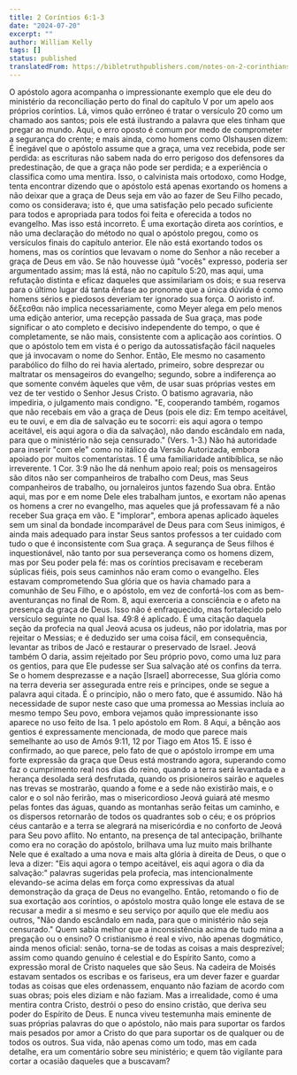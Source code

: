 ```yaml
---
title: 2 Coríntios 6:1-3
date: "2024-07-20"
excerpt: ""
author: William Kelly
tags: []
status: published
translatedFrom: https://bibletruthpublishers.com/notes-on-2-corinthians-6-1-3/william-kelly-wk/w-kelly/lac143206-lub-16163-5
---
```


O apóstolo agora acompanha o impressionante exemplo que ele deu do
ministério da reconciliação perto do final do capítulo V por um apelo
aos próprios coríntios. Lá, vimos quão errôneo é tratar o versículo 20
como um chamado aos santos; pois ele está ilustrando a palavra que eles
tinham que pregar ao mundo. Aqui, o erro oposto é comum por medo de
comprometer a segurança do crente; e mais ainda, como homens como
Olshausen dizem: É inegável que o apóstolo assume que a graça, uma vez
recebida, pode ser perdida: as escrituras não sabem nada do erro
perigoso dos defensores da predestinação, de que a graça não pode ser
perdida; e a experiência o classifica como uma mentira. Isso, o
calvinista mais ortodoxo, como Hodge, tenta encontrar dizendo que o
apóstolo está apenas exortando os homens a não deixar que a graça de
Deus seja em vão ao fazer de Seu Filho pecado, como os considerava; isto
é, que uma satisfação pelo pecado suficiente para todos e apropriada
para todos foi feita e oferecida a todos no evangelho. Mas isso está
incorreto. É uma exortação direta aos coríntios, e não uma declaração do
método no qual o apóstolo pregou, como os versículos finais do capítulo
anterior. Ele não está exortando todos os homens, mas os coríntios que
levavam o nome do Senhor a não receber a graça de Deus em vão. Se não
houvesse ὑμᾶ "vocês" expresso, poderia ser argumentado assim; mas lá
está, não no capítulo 5:20, mas aqui, uma refutação distinta e eficaz
daqueles que assimilariam os dois; e sua reserva para o último lugar dá
tanta ênfase ao pronome que a única dúvida é como homens sérios e
piedosos deveriam ter ignorado sua força. O aoristo inf. δέξεσθαι não
implica necessariamente, como Meyer alega em pelo menos uma edição
anterior, uma recepção passada de Sua graça, mas pode significar o ato
completo e decisivo independente do tempo, o que é completamente, se não
mais, consistente com a aplicação aos coríntios. O que o apóstolo tem em
vista é o perigo da autossatisfação fácil naqueles que já invocavam o
nome do Senhor. Então, Ele mesmo no casamento parabólico do filho do rei
havia alertado, primeiro, sobre desprezar ou maltratar os mensageiros do
evangelho; segundo, sobre a indiferença ao que somente convém àqueles
que vêm, de usar suas próprias vestes em vez de ter vestido o Senhor
Jesus Cristo. O batismo agravaria, não impediria, o julgamento mais
condigno. "E, cooperando também, rogamos que não recebais em vão a graça
de Deus (pois ele diz: Em tempo aceitável, eu te ouvi, e em dia de
salvação eu te socorri: eis aqui agora o tempo aceitável, eis aqui agora
o dia da salvação), não dando escândalo em nada, para que o ministério
não seja censurado." (Vers. 1-3.) Não há autoridade para inserir "com
ele" como no itálico da Versão Autorizada, embora apoiado por muitos
comentaristas. 1 É uma familiaridade antibíblica, se não irreverente. 1
Cor. 3:9 não lhe dá nenhum apoio real; pois os mensageiros são ditos não
ser companheiros de trabalho com Deus, mas Seus companheiros de
trabalho, ou jornaleiros juntos fazendo Sua obra. Então aqui, mas por e
em nome Dele eles trabalham juntos, e exortam não apenas os homens a
crer no evangelho, mas aqueles que já professavam fé a não receber Sua
graça em vão. E "implorar", embora apenas aplicado àqueles sem um sinal
da bondade incomparável de Deus para com Seus inimigos, é ainda mais
adequado para instar Seus santos professos a ter cuidado com tudo o que
é inconsistente com Sua graça. A segurança de Seus filhos é
inquestionável, não tanto por sua perseverança como os homens dizem, mas
por Seu poder pela fé: mas os coríntios precisavam e receberam súplicas
fiéis, pois seus caminhos não eram como o evangelho. Eles estavam
comprometendo Sua glória que os havia chamado para a comunhão de Seu
Filho, e o apóstolo, em vez de confortá-los com as bem-aventuranças no
final de Rom. 8, aqui exerceria a consciência e o afeto na presença da
graça de Deus. Isso não é enfraquecido, mas fortalecido pelo versículo
seguinte no qual Isa. 49:8 é aplicado. É uma citação daquela seção da
profecia na qual Jeová acusa os judeus, não por idolatria, mas por
rejeitar o Messias; e é deduzido ser uma coisa fácil, em consequência,
levantar as tribos de Jacó e restaurar o preservado de Israel. Jeová
também O daria, assim rejeitado por Seu próprio povo, como uma luz para
os gentios, para que Ele pudesse ser Sua salvação até os confins da
terra. Se o homem desprezasse e a nação \[Israel\] aborrecesse, Sua
glória como na terra deveria ser assegurada entre reis e príncipes, onde
se segue a palavra aqui citada. É o princípio, não o mero fato, que é
assumido. Não há necessidade de supor neste caso que uma promessa ao
Messias incluía ao mesmo tempo Seu povo, embora vejamos quão
impressionante isso aparece no uso feito de Isa. 1 pelo apóstolo em Rom.
8 Aqui, a bênção aos gentios é expressamente mencionada, de modo que
parece mais semelhante ao uso de Amós 9:11, 12 por Tiago em Atos 15. E
isso é confirmado, ao que parece, pelo fato de que o apóstolo irrompe em
uma forte expressão da graça que Deus está mostrando agora, superando
como faz o cumprimento real nos dias do reino, quando a terra será
levantada e a herança desolada será desfrutada, quando os prisioneiros
sairão e aqueles nas trevas se mostrarão, quando a fome e a sede não
existirão mais, e o calor e o sol não ferirão, mas o misericordioso
Jeová guiará até mesmo pelas fontes das águas, quando as montanhas serão
feitas um caminho, e os dispersos retornarão de todos os quadrantes sob
o céu; e os próprios céus cantarão e a terra se alegrará na misericórdia
e no conforto de Jeová para Seu povo aflito. No entanto, na presença de
tal antecipação, brilhante como era no coração do apóstolo, brilhava uma
luz muito mais brilhante Nele que é exaltado a uma nova e mais alta
glória à direita de Deus, o que o leva a dizer: "Eis aqui agora o tempo
aceitável, eis aqui agora o dia da salvação:" palavras sugeridas pela
profecia, mas intencionalmente elevando-se acima delas em força como
expressivas da atual demonstração da graça de Deus no evangelho. Então,
retomando o fio de sua exortação aos coríntios, o apóstolo mostra quão
longe ele estava de se recusar a medir a si mesmo e seu serviço por
aquilo que ele mediu aos outros, "Não dando escândalo em nada, para que
o ministério não seja censurado." Quem sabia melhor que a inconsistência
acima de tudo mina a pregação ou o ensino? O cristianismo é real e vivo,
não apenas dogmático, ainda menos oficial: senão, torna-se de todas as
coisas a mais desprezível; assim como quando genuíno é celestial e do
Espírito Santo, como a expressão moral de Cristo naqueles que são Seus.
Na cadeira de Moisés estavam sentados os escribas e os fariseus, era um
dever fazer e guardar todas as coisas que eles ordenassem, enquanto não
faziam de acordo com suas obras; pois eles diziam e não faziam. Mas a
irrealidade, como é uma mentira contra Cristo, destrói o peso do ensino
cristão, que deriva seu poder do Espírito de Deus. E nunca viveu
testemunha mais eminente de suas próprias palavras do que o apóstolo,
não mais para suportar os fardos mais pesados por amor a Cristo do que
para suportar os de qualquer ou de todos os outros. Sua vida, não apenas
como um todo, mas em cada detalhe, era um comentário sobre seu
ministério; e quem tão vigilante para cortar a ocasião daqueles que a
buscavam?
